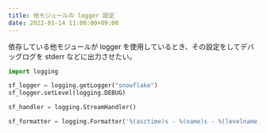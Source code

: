 ```yaml
---
title: 他モジュールの logger 設定
date: 2022-01-14 11:00:00+09:00
---
```


依存している他モジュールが logger を使用しているとき、その設定をしてデバッグログを stderr などに出力させたい。


```python
import logging

sf_logger = logging.getLogger("snowflake")
sf_logger.setLevel(logging.DEBUG)

sf_handler = logging.StreamHandler()

sf_formatter = logging.Formatter('%(asctime)s - %(name)s - %(levelname)s - %(message)s')
```
